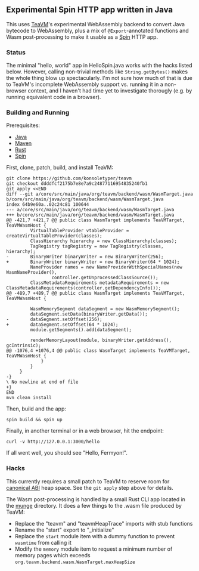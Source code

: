 ## Experimental Spin HTTP app written in Java

This uses [TeaVM](https://github.com/konsoletyper/teavm)'s experimental
WebAssembly backend to convert Java bytecode to WebAssembly, plus a mix of
`@Export`-annotated functions and Wasm post-processing to make it usable as a
[Spin](https://github.com/fermyon/spin) HTTP app.

### Status

The minimal "hello, world" app in HelloSpin.java works with the hacks listed
below.  However, calling non-trivial methods like `String.getBytes()` makes the
whole thing blow up spectacularly.  I'm not sure how much of that is due to
TeaVM's incomplete WebAssembly support vs. running it in a non-browser context,
and I haven't had time yet to investigate thorougly (e.g. by running equivalent
code in a browser).

### Building and Running

Prerequisites:

- [Java](https://openjdk.org/install/)
- [Maven](https://maven.apache.org/)
- [Rust](https://rustup.rs/)
- [Spin](https://github.com/fermyon/spin/releases)

First, clone, patch, build, and install TeaVM:

```
git clone https://github.com/konsoletyper/teavm
git checkout ddddfcf2175b7e8e7a9c24877116954835240fb1
git apply <<END
diff --git a/core/src/main/java/org/teavm/backend/wasm/WasmTarget.java b/core/src/main/java/org/teavm/backend/wasm/WasmTarget.java
index 64b9e60a..02c24c81 100644
--- a/core/src/main/java/org/teavm/backend/wasm/WasmTarget.java
+++ b/core/src/main/java/org/teavm/backend/wasm/WasmTarget.java
@@ -421,7 +421,7 @@ public class WasmTarget implements TeaVMTarget, TeaVMWasmHost {
         VirtualTableProvider vtableProvider = createVirtualTableProvider(classes);
         ClassHierarchy hierarchy = new ClassHierarchy(classes);
         TagRegistry tagRegistry = new TagRegistry(classes, hierarchy);
-        BinaryWriter binaryWriter = new BinaryWriter(256);
+        BinaryWriter binaryWriter = new BinaryWriter(64 * 1024);
         NameProvider names = new NameProviderWithSpecialNames(new WasmNameProvider(),
                 controller.getUnprocessedClassSource());
         ClassMetadataRequirements metadataRequirements = new ClassMetadataRequirements(controller.getDependencyInfo());
@@ -489,7 +489,7 @@ public class WasmTarget implements TeaVMTarget, TeaVMWasmHost {

         WasmMemorySegment dataSegment = new WasmMemorySegment();
         dataSegment.setData(binaryWriter.getData());
-        dataSegment.setOffset(256);
+        dataSegment.setOffset(64 * 1024);
         module.getSegments().add(dataSegment);

         renderMemoryLayout(module, binaryWriter.getAddress(), gcIntrinsic);
@@ -1076,4 +1076,4 @@ public class WasmTarget implements TeaVMTarget, TeaVMWasmHost {
             }
         }
     }
-}
\ No newline at end of file
+}
END
mvn clean install
```

Then, build and the app:

```
spin build && spin up
```

Finally, in another terminal or in a web browser, hit the endpoint:

```
curl -v http://127.0.0.1:3000/hello
```

If all went well, you should see "Hello, Fermyon!".

### Hacks

This currently requires a small patch to TeaVM to reserve room for [canonical
ABI](https://github.com/WebAssembly/component-model/blob/main/design/mvp/CanonicalABI.md)
heap space.  See the `git apply` step above for details.

The Wasm post-processing is handled by a small Rust CLI app located in the
[munge](./munge) directory.  It does a few things to the .wasm file produced by
TeaVM:

- Replace the "teavm" and "teavmHeapTrace" imports with stub functions
- Rename the "start" export to "_initialize"
- Replace the `start` module item with a dummy function to prevent `wasmtime` from calling it
- Modify the `memory` module item to request a minimum number of memory pages which exceeds `org.teavm.backend.wasm.WasmTarget.maxHeapSize`
